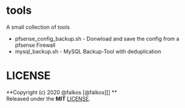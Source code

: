 # tools

A small collection of tools 


- pfsense_config_backup.sh - Donwload and save the config from a pfsense Firewall
- mysql_backup.sh - MySQL Backup-Tool with deduplication

# LICENSE

**Copyright (c) 2020 @falkos [@falkos][] **  
Released under the **MIT** [LICENSE](LICENSE).
